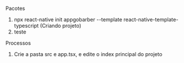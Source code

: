 Pacotes

1. npx react-native init appgobarber --template react-native-template-typescript (Criando projeto)
2. teste

Processos

1. Crie a pasta src e app.tsx, e edite o index principal do projeto
